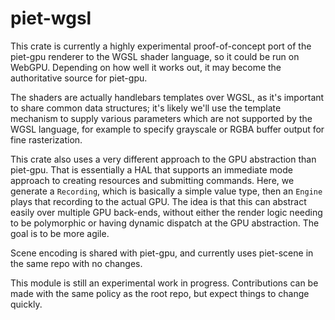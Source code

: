 # piet-wgsl

This crate is currently a highly experimental proof-of-concept port of the piet-gpu renderer to the WGSL shader language, so it could be run on WebGPU. Depending on how well it works out, it may become the authoritative source for piet-gpu.

The shaders are actually handlebars templates over WGSL, as it's important to share common data structures; it's likely we'll use the template mechanism to supply various parameters which are not supported by the WGSL language, for example to specify grayscale or RGBA buffer output for fine rasterization.

This crate also uses a very different approach to the GPU abstraction than piet-gpu. That is essentially a HAL that supports an immediate mode approach to creating resources and submitting commands. Here, we generate a `Recording`, which is basically a simple value type, then an `Engine` plays that recording to the actual GPU. The idea is that this can abstract easily over multiple GPU back-ends, without either the render logic needing to be polymorphic or having dynamic dispatch at the GPU abstraction. The goal is to be more agile.

Scene encoding is shared with piet-gpu, and currently uses piet-scene in the same repo with no changes.

This module is still an experimental work in progress. Contributions can be made with the same policy as the root repo, but expect things to change quickly.
